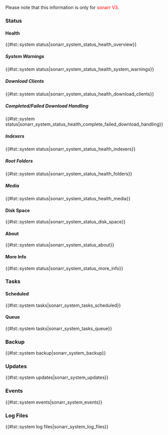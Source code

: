 Please note that this information is only for
<span style="color:#ff0000">sonarr V3</span>.

### Status

#### Health

{{\#lst::system status\|sonarr\_system\_status\_health\_overview}}

##### System Warnings

{{\#lst::system
status\|sonarr\_system\_status\_health\_system\_warnings}}

##### Download Clients

{{\#lst::system
status\|sonarr\_system\_status\_health\_download\_clients}}

##### Completed/Failed Download Handling

{{\#lst::system
status\|sonarr\_system\_status\_health\_complete\_failed\_download\_handling}}

##### Indexers

{{\#lst::system status\|sonarr\_system\_status\_health\_indexers}}

##### Root Folders

{{\#lst::system status\|sonarr\_system\_status\_health\_folders}}

##### Media

{{\#lst::system status\|sonarr\_system\_status\_health\_media}}

#### Disk Space

{{\#lst::system status\|sonarr\_system\_status\_disk\_space}}

#### About

{{\#lst::system status\|sonarr\_system\_status\_about}}

#### More Info

{{\#lst::system status\|sonarr\_system\_status\_more\_info}}

### Tasks

#### Scheduled

{{\#lst::system tasks\|sonarr\_system\_tasks\_scheduled}}

#### Queue

{{\#lst::system tasks\|sonarr\_system\_tasks\_queue}}

### Backup

{{\#lst::system backup\|sonarr\_system\_backup}}

### Updates

{{\#lst::system updates\|sonarr\_system\_updates}}

### Events

{{\#lst::system events\|sonarr\_system\_events}}

### Log Files

{{\#lst::system log files\|sonarr\_system\_log\_files}}
